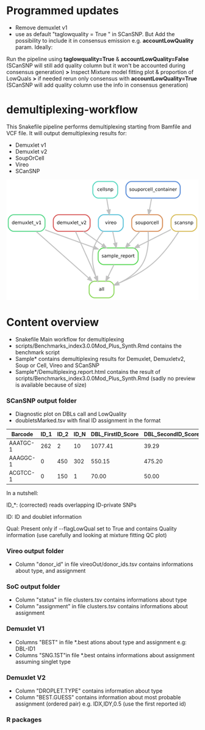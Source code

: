 # Programmed updates

- Remove demuxlet v1
- use as default "taglowquality = True " in SCanSNP. But Add the possibility to include it in consensus emission e.g. **accountLowQuality** param. Ideally:

Run the pipeline using **taglowquality=True** & **accountLowQuality=False** (SCanSNP will still add quality column but it won't be accounted during consensus generation) **>** Inspect Mixture model fitting plot & proportion of LowQuals **>** if needed rerun only consensus with **accountLowQuality=True** (SCanSNP will add quality column use the info in consensus generation)





# demultiplexing-workflow

This Snakefile pipeline performs demultiplexing starting from Bamfile and VCF file. It will output demultiplexing results for:

- Demuxlet v1
- Demuxlet v2
- SoupOrCell
- Vireo
- SCanSNP

![Rule graph](docs/rulegraph.png)

# Content overview

- Snakefile Main workflow for demultiplexing 
- scripts/Benchmarks_index3.0.0Mod_Plus_Synth.Rmd contains the benchmark script
- Sample* contains demultiplexing results for Demuxlet, Demuxletv2, Soup or Cell, Vireo and SCanSNP
- Sample*/Demultiplexing.report.html contains the result of scripts/Benchmarks_index3.0.0Mod_Plus_Synth.Rmd (sadly no preview is available because of size)

### SCanSNP output folder
- Diagnostic plot on DBLs call and LowQuality
- doubletsMarked.tsv with final ID assignment in the format 

| Barcode  | ID_1 | ID_2 | ID_N | DBL_FirstID_Score | DBL_SecondID_Score | FirstID | SecondID | DropletType | ID      | Qual        |
|----------|------|------|------|-------------------|--------------------|---------|----------|-------------|---------|-------------|
| AAATGC-1 | 262  | 2    | 10   | 1077.41           | 39.29              | ID1     | IDN      | Singlet     | ID1     | GoodQuality |
| AAAGGC-1 | 0    | 450  | 302  | 550.15            | 475.20             | ID2     | IDN      | Doublet     | Doublet | Doublet     |
| ACGTCC-1 | 0    | 150  | 1    | 70.00             | 50.00              | ID2     | IDN      | Singlet     | ID2     | LowQuality  |

In a nutshell: 

ID_*: (corrected) reads overlapping ID-private SNPs

ID: ID and doublet information 

Qual: Present only if  --flagLowQual set to True and contains Quality information (use carefully and looking at mixture fitting QC plot)


### Vireo output folder

- Column "donor_id" in file vireoOut/donor_ids.tsv  contains informations about type, and assignment


### SoC output folder

- Column "status" in file clusters.tsv  contains informations about type
- Column "assignment" in file clusters.tsv  contains informations about assignment


### Demuxlet V1

- Columns "BEST" in file *.best ations about type and assignment e.g: DBL-ID1
- Columns "SNG.1ST"in file *.best ontains informations about assignment assuming singlet type

### Demuxlet V2

- Column "DROPLET.TYPE" contains information about type
- Column "BEST.GUESS" contains information about most probable assignment (ordered pair) e.g. IDX,IDY,0.5 (use the first reported id)

### R packages



